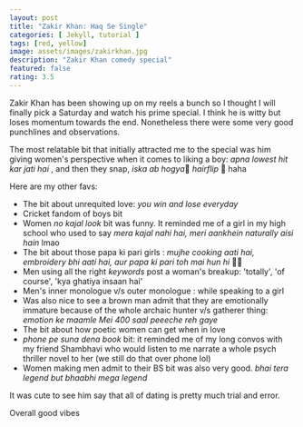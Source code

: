 ```yaml
---
layout: post
title: "Zakir Khan: Haq Se Single"
categories: [ Jekyll, tutorial ]
tags: [red, yellow]
image: assets/images/zakirkhan.jpg
description: "Zakir Khan comedy special"
featured: false
rating: 3.5
---
```


Zakir Khan has been showing up on my reels a bunch so I thought I will finally pick a Saturday and watch his prime special. I think he is witty but loses momentum towards the end. Nonetheless there were some very good punchlines and observations.

The most relatable bit that initially attracted me to the special was him giving women's perspective when it comes to liking a boy:
_apna lowest hit kar jati hai_ , and then they snap, _iska ab hogya_🙅 *hairflip* 💁 haha 

Here are my other favs:

* The bit about unrequited love: _you win and lose everyday_
* Cricket fandom of boys bit
* Women _no kajal look_ bit was funny. It reminded me of a girl in my high school who used to say _mera kajal nahi hai, meri aankhein naturally aisi hain_ lmao
* The bit about those papa ki pari girls : _mujhe cooking aati hai, embroidery bhi aati hai, aur papa ki pari toh mai hun hi_ 🙋😌
* Men using all the right _keywords_ post a woman's breakup: 'totally', 'of course', 'kya ghatiya insaan hai'
* Men's inner monologue v/s outer monologue : while speaking to a girl
* Was also nice to see a brown man admit that they are emotionally immature because of the whole archaic hunter v/s gatherer thing: _emotion ke maamle Mei 400 saal peeeche reh gaye_
* The bit about how poetic women can get when in love
* _phone pe suna dena book_ bit: it reminded me of my long convos with my friend Shambhavi who would listen to me narrate a whole psych thriller novel to her (we still do that over phone lol)
* Women making men admit to their BS bit was also very good. _bhai tera legend but bhaabhi mega legend_

It was cute to see him say that all of dating is pretty much trial and error. 

Overall good vibes 


